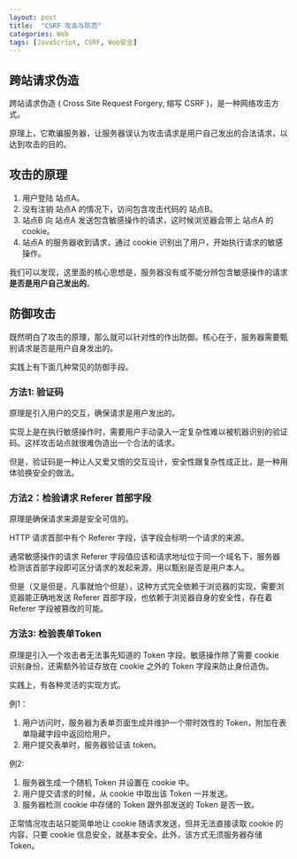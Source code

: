 ```yaml
---
layout: post
title:  "CSRF 攻击与防范"
categories: Web
tags: [JavaScript, CSRF, Web安全]
---
```


## 跨站请求伪造

跨站请求伪造 ( Cross Site Request Forgery, 缩写 CSRF )，是一种网络攻击方式。

原理上，它欺骗服务器，让服务器误认为攻击请求是用户自己发出的合法请求，以达到攻击的目的。


## 攻击的原理

1. 用户登陆 站点A。
2. 没有注销 站点A 的情况下，访问包含攻击代码的 站点B。
3. 站点B 向 站点A 发送包含敏感操作的请求，这时候浏览器会带上 站点A 的 cookie。
4. 站点A 的服务器收到请求，通过 cookie 识别出了用户，开始执行请求的敏感操作。

我们可以发现，这里面的核心思想是，服务器没有或不能分辨包含敏感操作的请求**是否是用户自己发出的**。


## 防御攻击

既然明白了攻击的原理，那么就可以针对性的作出防御。核心在于，服务器需要甄别请求是否是用户自身发出的。

实践上有下面几种常见的防御手段。


### 方法1: 验证码

原理是引入用户的交互，确保请求是用户发出的。

实现上是在执行敏感操作时，需要用户手动录入一定复杂性难以被机器识别的验证码。这样攻击站点就很难伪造出一个合法的请求。

但是，验证码是一种让人又爱又恨的交互设计，安全性跟复杂性成正比，是一种用体验换安全的做法。


### 方法2：检验请求 Referer 首部字段

原理是确保请求来源是安全可信的。

HTTP 请求首部中有个 Referer 字段，该字段会标明一个请求的来源。

通常敏感操作的请求 Referer 字段值应该和请求地址位于同一个域名下，服务器检测该首部字段即可区分请求的发起来源，用以甄别是否是用户本人。

但是（又是但是，凡事就怕个但是），这种方式完全依赖于浏览器的实现，需要浏览器能正确地发送 Referer 首部字段，也依赖于浏览器自身的安全性，存在着 Referer 字段被篡改的可能。


### 方法3: 检验表单Token

原理是引入一个攻击者无法事先知道的 Token 字段。敏感操作除了需要 cookie 识别身份，还需额外验证存放在 cookie 之外的 Token 字段来防止身份造伪。

实践上，有各种灵活的实现方式。

例1：

1. 用户访问时，服务器为表单页面生成并维护一个带时效性的 Token，附加在表单隐藏字段中返回给用户。
2. 用户提交表单时，服务器验证该 token。

例2:

1. 服务器生成一个随机 Token 并设置在 cookie 中。
2. 用户提交请求的时候，从 cookie 中取出该 Token 一并发送。
3. 服务器检测 cookie 中存储的 Token 跟外部发送的 Token 是否一致。

正常情况攻击站只能简单地让 cookie 随请求发送，但并无法直接读取 cookie 的内容，只要 cookie 信息安全，就基本安全。此外，该方式无须服务器存储 Token。


